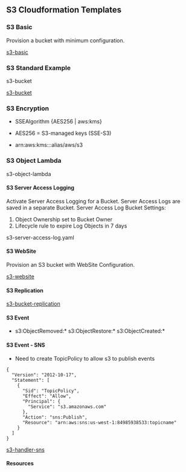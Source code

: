 
## S3 Cloudformation Templates

### S3 Basic

Provision a bucket with minimum configuration.

[s3-basic](s3-basic.yaml)

### S3 Standard Example

s3-bucket

[s3-bucket](s3-bucket.yaml)

### S3 Encryption 

- SSEAlgorithm {AES256 | aws:kms}
- AES256 = S3-managed keys (SSE-S3)

- arn:aws:kms:<region>:<account>:alias/aws/s3

### S3 Object Lambda 

s3-object-lambda

#### S3 Server Access Logging 

Activate Server Access Logging for a Bucket. Server Access Logs are saved in a separate Bucket. 
Server Access Log Bucket Settings:
1. Object Ownership set to Bucket Owner
2. Lifecycle rule to expire Log Objects in 7 days

s3-server-access-log.yaml

#### S3 WebSite

Provision an S3 bucket with WebSite Configuration.

[s3-website](s3-website.yaml)

#### S3 Replication

[s3-bucket-replication](s3-bucket-replication.yaml)


#### S3 Event

- s3:ObjectRemoved:* s3:ObjectRestore:* s3:ObjectCreated:*

#### S3 Event - SNS

- Need to create TopicPolicy to allow s3 to publish events

```
{
  "Version": "2012-10-17",
  "Statement": [
    {
      "Sid": "TopicPolicy",
      "Effect": "Allow",
      "Principal": {
        "Service": "s3.amazonaws.com"
      },
      "Action": "sns:Publish",
      "Resource": "arn:aws:sns:us-west-1:84985938533:topicname"
    }
  ]
}
```

[s3-handler-sns](s3-handler-sns.yaml)

#### Resources